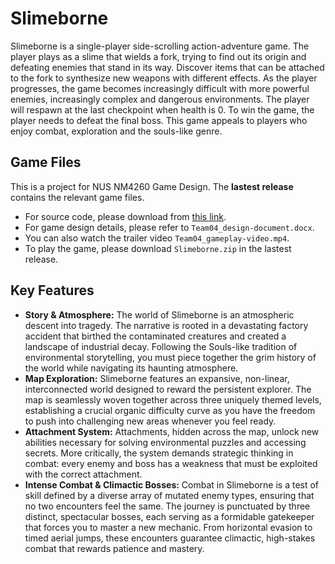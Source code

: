# Slimeborne
Slimeborne is a single-player side-scrolling action-adventure game. The player plays as a slime that wields a fork, trying to find out its origin and defeating enemies that stand in its way. Discover items that can be attached to the fork to synthesize new weapons with different effects. As the player progresses, the game becomes increasingly difficult with more powerful enemies, increasingly complex and dangerous environments. The player will respawn at the last checkpoint when health is 0. To win the game, the player needs to defeat the final boss. This game appeals to players who enjoy combat, exploration and the souls-like genre. 

## Game Files
This is a project for NUS NM4260 Game Design. The **lastest release** contains the relevant game files.
- For source code, please download from [this link](https://github.com/NM4260-Team4/Slimeborne).
- For game design details, please refer to `Team04_design-document.docx`.
- You can also watch the trailer video `Team04_gameplay-video.mp4`.
- To play the game, please download `Slimeborne.zip` in the lastest release.

## Key Features
- **Story & Atmosphere:** The world of Slimeborne is an atmospheric descent into tragedy. The narrative is rooted in a devastating factory accident that birthed the contaminated creatures and created a landscape of industrial decay. Following the Souls-like tradition of environmental storytelling, you must piece together the grim history of the world while navigating its haunting atmosphere.
- **Map Exploration:** Slimeborne features an expansive, non-linear, interconnected world designed to reward the persistent explorer. The map is seamlessly woven together across three uniquely themed levels, establishing a crucial organic difficulty curve as you have the freedom to push into challenging new areas whenever you feel ready.
- **Attachment System:** Attachments, hidden across the map, unlock new abilities necessary for solving environmental puzzles and accessing secrets. More critically, the system demands strategic thinking in combat: every enemy and boss has a weakness that must be exploited with the correct attachment.
- **Intense Combat & Climactic Bosses:** Combat in Slimeborne is a test of skill defined by a diverse array of mutated enemy types, ensuring that no two encounters feel the same. The journey is punctuated by three distinct, spectacular bosses, each serving as a formidable gatekeeper that forces you to master a new mechanic. From horizontal evasion to timed aerial jumps, these encounters guarantee climactic, high-stakes combat that rewards patience and mastery.

